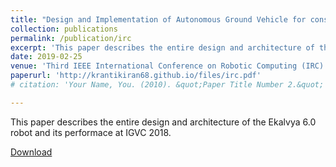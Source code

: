 ```yaml
---
title: "Design and Implementation of Autonomous Ground Vehicle for constrained environments"
collection: publications
permalink: /publication/irc
excerpt: 'This paper describes the entire design and architecture of the Ekalvya 6.0 robot and its performace at IGVC 2018.'
date: 2019-02-25
venue: 'Third IEEE International Conference on Robotic Computing (IRC)'
paperurl: 'http://krantikiran68.github.io/files/irc.pdf'
# citation: 'Your Name, You. (2010). &quot;Paper Title Number 2.&quot; <i>Journal 1</i>. 1(2).'

---
```

This paper describes the entire design and architecture of the Ekalvya 6.0 robot and its performace at IGVC 2018.

[Download](http://krantikiran68.github.io/files/irc.pdf)

<!-- Recommended citation: Your Name, You. (2010). "Paper Title Number 2." <i>Journal 1</i>. 1(2). -->